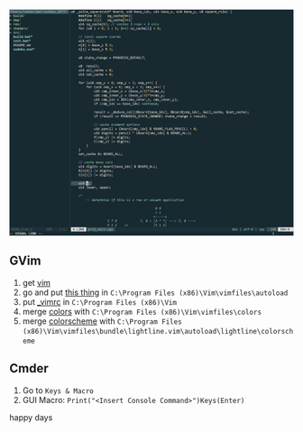 <br>
<p align="center">
  <img src=res/demo_i_guess.PNG/ width="">
</p>

## GVim
1) get [vim](https://www.vim.org/download.php)
2) go and put [this thing](https://raw.githubusercontent.com/junegunn/vim-plug/master/plug.vim) in `C:\Program Files (x86)\Vim\vimfiles\autoload`
3) put [_vimrc](_vimrc) in `C:\Program Files (x86)\Vim`
4) merge [colors](colors) with `C:\Program Files (x86)\Vim\vimfiles\colors`
5) merge [colorscheme](colorscheme) with `C:\Program Files (x86)\Vim\vimfiles\bundle\lightline.vim\autoload\lightline\colorscheme`

## Cmder
1) Go to `Keys & Macro`
2) GUI Macro: `Print("<Insert Console Command>")Keys(Enter)`

happy days
